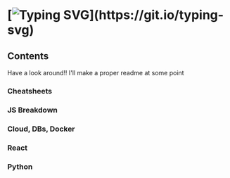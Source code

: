 [![Typing SVG](https://readme-typing-svg.herokuapp.com?font=roboto&size=24&duration=2000&vCenter=true&multiline=true&width=450&height=90&lines=Welcome+to+the+Coding+Notes;and+Cheatsheets+Repository!)](https://git.io/typing-svg)
====================================================================

## Contents
Have a look around!! I'll make a proper readme at some point 

### Cheatsheets

### JS Breakdown

### Cloud, DBs, Docker

### React

### Python
